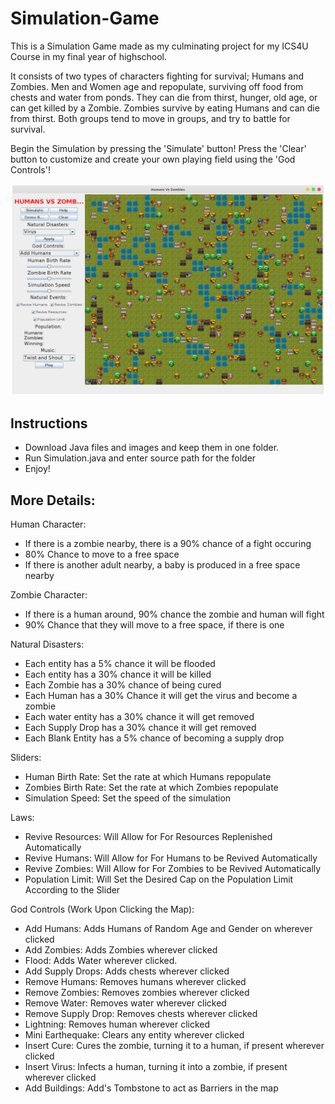 # Simulation-Game

This is a Simulation Game made as my culminating project for my ICS4U Course in my final year of highschool.

It consists of two types of characters fighting for survival; Humans and Zombies.
Men and Women age and repopulate, surviving off food from chests and water from ponds. They can die from thirst, hunger, old age, or can get killed by a Zombie.
Zombies survive by eating Humans and can die from thirst.
Both groups tend to move in groups, and try to battle for survival.

Begin the Simulation by pressing the 'Simulate' button!
Press the 'Clear' button to customize and create your own playing field using the 'God Controls'!



![Simulation-Gameplay](https://github.com/SaadMukhtar/Simulation-Game/blob/master/Simulation-Gameplay.png)

## Instructions
- Download Java files and images and keep them in one folder.
- Run Simulation.java and enter source path for the folder
- Enjoy!

## More Details:

Human Character:
- If there is a zombie nearby, there is a 90% chance of a fight occuring
- 80% Chance to move to a free space
- If there is another adult nearby, a baby is produced in a free space nearby

Zombie Character:
- If there is a human around, 90% chance the zombie and human will fight
-  90% Chance that they will move to a free space, if there is one

Natural Disasters:
- Each entity has a 5% chance it will be flooded
- Each entity has a 30% chance it will be killed
- Each Zombie has a 30% chance of being cured
- Each Human has a 30% Chance it will get the virus and become a zombie
- Each water entity has a 30% chance it will get removed
- Each Supply Drop has a 30% chance it will get removed
- Each Blank Entity has a 5% chance of becoming a supply drop

Sliders:
- Human Birth Rate: Set the rate at which Humans repopulate
- Zombies Birth Rate: Set the rate at which Zombies repopulate
- Simulation Speed: Set the speed of the simulation

Laws:
- Revive Resources: Will Allow for For Resources Replenished Automatically
- Revive Humans: Will Allow for For Humans to be Revived Automatically
- Revive Zombies: Will Allow for For Zombies to be Revived Automatically
- Population Limit: Will Set the Desired Cap on the Population Limit According to the Slider

God Controls (Work Upon Clicking the Map):
- Add Humans: Adds Humans of Random Age and Gender on wherever clicked
- Add Zombies: Adds Zombies wherever clicked
- Flood: Adds Water wherever clicked.
- Add Supply Drops: Adds chests wherever clicked
- Remove Humans: Removes humans wherever clicked
- Remove Zombies:  Removes zombies wherever clicked
- Remove Water:  Removes water wherever clicked
- Remove Supply Drop: Removes chests wherever clicked
- Lightning: Removes human wherever clicked
- Mini Earthequake: Clears any entity wherever clicked
- Insert Cure: Cures the zombie, turning it to a human, if present wherever clicked
- Insert Virus: Infects a human, turning it into a zombie, if present wherever clicked
- Add Buildings: Add's Tombstone to act as Barriers in the map


